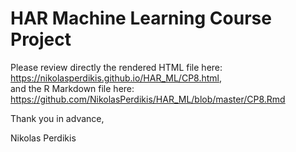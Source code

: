 # HAR Machine Learning Course Project

Please review directly the rendered HTML file here: https://nikolasperdikis.github.io/HAR_ML/CP8.html,  
and the R Markdown file here: https://github.com/NikolasPerdikis/HAR_ML/blob/master/CP8.Rmd

Thank you in advance,

Nikolas Perdikis

